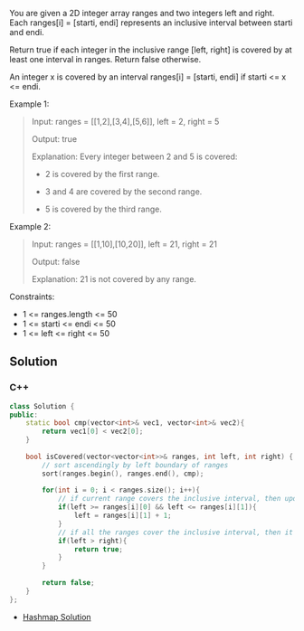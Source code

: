 You are given a 2D integer array ranges and two integers left and right. Each ranges[i] = [starti, endi] represents an inclusive interval between starti and endi.

Return true if each integer in the inclusive range [left, right] is covered by at least one interval in ranges. Return false otherwise.

An integer x is covered by an interval ranges[i] = [starti, endi] if starti <= x <= endi.

Example 1:

> Input: ranges = [[1,2],[3,4],[5,6]], left = 2, right = 5
> 
> Output: true
> 
> Explanation: Every integer between 2 and 5 is covered:
>
>  - 2 is covered by the first range.
> 
> - 3 and 4 are covered by the second range.
> 
> - 5 is covered by the third range.

Example 2:

> Input: ranges = [[1,10],[10,20]], left = 21, right = 21
> 
> Output: false
> 
> Explanation: 21 is not covered by any range. 

Constraints:

* 1 <= ranges.length <= 50
* 1 <= starti <= endi <= 50
* 1 <= left <= right <= 50

## Solution

### C++

```C++
class Solution {
public:
    static bool cmp(vector<int>& vec1, vector<int>& vec2){
        return vec1[0] < vec2[0];
    }
    
    bool isCovered(vector<vector<int>>& ranges, int left, int right) {
        // sort ascendingly by left boundary of ranges
        sort(ranges.begin(), ranges.end(), cmp);
        
        for(int i = 0; i < ranges.size(); i++){
            // if current range covers the inclusive interval, then update the left boundary of inclusive interval to current range's right boundary + 1
            if(left >= ranges[i][0] && left <= ranges[i][1]){
                left = ranges[i][1] + 1;
            }
            // if all the ranges cover the inclusive interval, then it will be at least left >= right, so return true when left > right. 
            if(left > right){
                return true;
            }
        }
        
        return false;        
    }
};
```

* [Hashmap Solution](../hashmap/1893.-check-if-all-the-integers-in-a-range-are-covered.md#Solution)
